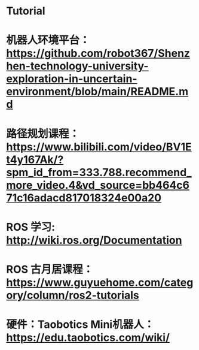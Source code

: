 # Tutorial
# 机器人环境平台：https://github.com/robot367/Shenzhen-technology-university-exploration-in-uncertain-environment/blob/main/README.md
# 路径规划课程：https://www.bilibili.com/video/BV1Et4y167Ak/?spm_id_from=333.788.recommend_more_video.4&vd_source=bb464c671c16adacd817018324e00a20
# ROS 学习: http://wiki.ros.org/Documentation
# ROS 古月居课程： https://www.guyuehome.com/category/column/ros2-tutorials
# 硬件：Taobotics Mini机器人： https://edu.taobotics.com/wiki/
